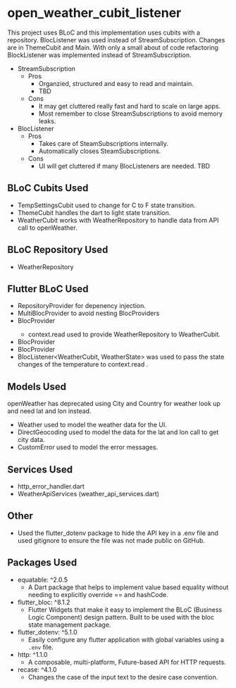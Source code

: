# open_weather_cubit_listener

This project uses BLoC and this implementation uses cubits with a repository.
BlocListener was used instead of StreamSubscription. Changes are in ThemeCubit and Main.
With only a small about of code refactoring BlockListener was implemented instead of StreamSubscription.
- StreamSubscription
    - Pros
        - Organzied, structured and easy to read and maintain.
        - TBD
    - Cons
        - It may get cluttered really fast and hard to scale on large apps.
        - Most remember to close StreamSubscriptions to avoid memory leaks. 
- BlocListener
    - Pros
        - Takes care of SteamSubscriptions internally.
        - Automatically closes SteamSubscriptions.
    - Cons
        - UI will get cluttered if many BlocListeners are needed.
        TBD

## BLoC Cubits Used
- TempSettingsCubit used to change for C to F state transition.
- ThemeCubit handles the dart to light state transition.
- WeatherCubit works with WeatherRepository to handle data from API call to openWeather.

## BLoC Repository Used
- WeatherRepository

##  Flutter BLoC Used
- RepositoryProvider for depenency injection.
- MultiBlocProvider to avoid nesting BlocProviders
- BlocProvider<WeatherCubit>
    - context.read<WeatherRepository> used to provide WeatherRepository to WeatherCubit.
- BlocProvider<TempSettingsCubit>
- BlocProvider<ThemeCubit>
- BlocListener<WeatherCubit, WeatherState> was used to pass the state changes of the temperature to context.read<ThemeCubit> .

## Models Used
openWeather has deprecated using City and Country for weather look up and need lat and lon instead.
- Weather used to model the weather data for the UI.
- DirectGeocoding used to model the data for the lat and lon call to get city data.
- CustomError used to model the error messages.

## Services Used
- http_error_handler.dart
- WeatherApiServices (weather_api_services.dart)

## Other
- Used the flutter_dotenv package to hide the API key in a .env file and used gitignore to ensure the file was not made public on GitHub.

## Packages Used
- equatable: ^2.0.5
    - A Dart package that helps to implement value based equality without needing to explicitly override == and hashCode.
- flutter_bloc: ^8.1.2
    - Flutter Widgets that make it easy to implement the BLoC (Business Logic Component) design pattern. Built to be used with the bloc state management package.
- flutter_dotenv: ^5.1.0
    - Easily configure any flutter application with global variables using a `.env` file.
- http: ^1.1.0
    - A composable, multi-platform, Future-based API for HTTP requests.
- recase: ^4.1.0
    - Changes the case of the input text to the desire case convention.

